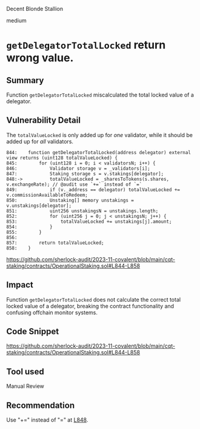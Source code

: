 Decent Blonde Stallion

medium

# `getDelegatorTotalLocked` return wrong value.

## Summary
Function `getDelegatorTotalLocked` miscalculated the total locked value of a delegator.

## Vulnerability Detail
The `totalValueLocked` is only added up for *one* validator, while it should be added up for *all* validators.
```solidity
844:    function getDelegatorTotalLocked(address delegator) external view returns (uint128 totalValueLocked) {
845:        for (uint128 i = 0; i < validatorsN; i++) {
846:            Validator storage v = _validators[i];
847:            Staking storage s = v.stakings[delegator];
848:->          totalValueLocked = _sharesToTokens(s.shares, v.exchangeRate); // @audit use `+=` instead of `=`
849:            if (v._address == delegator) totalValueLocked += v.commissionAvailableToRedeem;
850:            Unstaking[] memory unstakings = v.unstakings[delegator];
851:            uint256 unstakingsN = unstakings.length;
852:            for (uint256 j = 0; j < unstakingsN; j++) {
853:                totalValueLocked += unstakings[j].amount;
854:            }
855:        }
856:
857:        return totalValueLocked;
858:    }
```
https://github.com/sherlock-audit/2023-11-covalent/blob/main/cqt-staking/contracts/OperationalStaking.sol#L844-L858

## Impact
Function `getDelegatorTotalLocked` does not calculate the correct total locked value of a delegator, breaking the contract functionality and confusing offchain monitor systems.

## Code Snippet
https://github.com/sherlock-audit/2023-11-covalent/blob/main/cqt-staking/contracts/OperationalStaking.sol#L844-L858

## Tool used

Manual Review

## Recommendation
Use "+=" instead of "=" at [L848](https://github.com/sherlock-audit/2023-11-covalent/blob/main/cqt-staking/contracts/OperationalStaking.sol#L848).
